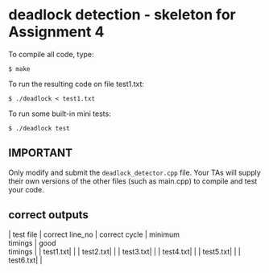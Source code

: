 # deadlock detection - skeleton for Assignment 4

To compile all code, type:
```
$ make
```

To run the resulting code on file test1.txt:
```
$ ./deadlock < test1.txt
```

To run some built-in mini tests:
```
$ ./deadlock test
```

## IMPORTANT

Only modify and submit the `deadlock_detector.cpp` file. Your TAs will
supply their own versions of the other files (such as main.cpp) to
compile and test your code.

## correct outputs

| test file | correct line_no | correct cycle | minimum<br> timings | good<br> timings |
| test1.txt|  |
| test2.txt|  |
| test3.txt|  |
| test4.txt|  |
| test5.txt|  |
| test6.txt|  |


